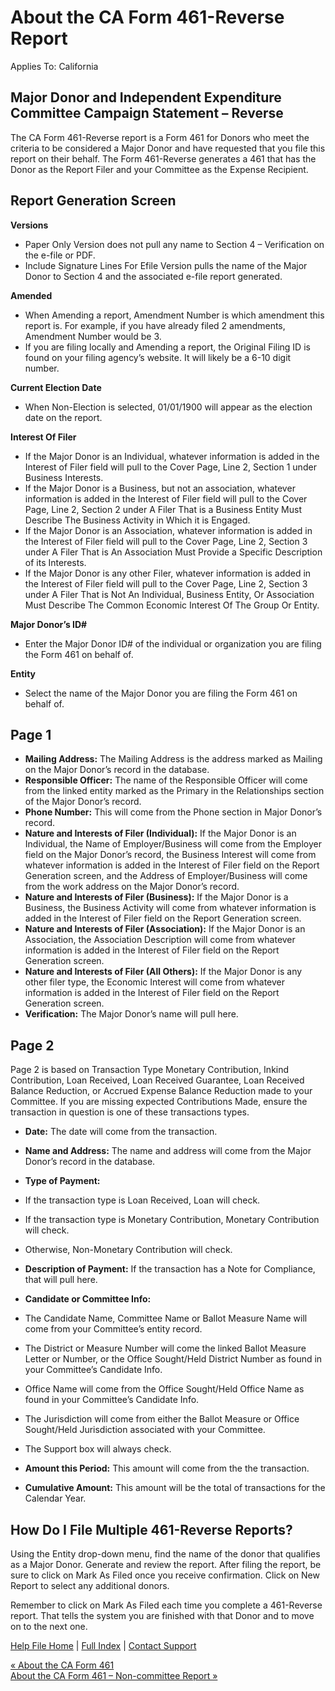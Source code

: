  About the CA Form 461-Reverse Report
==========

Applies To: California

Major Donor and Independent Expenditure Committee Campaign Statement – Reverse
----------

The CA Form 461-Reverse report is a Form 461 for Donors who meet the criteria to be considered a Major Donor and have requested that you file this report on their behalf. The Form 461-Reverse generates a 461 that has the Donor as the Report Filer and your Committee as the Expense Recipient.

Report Generation Screen
----------

**Versions**

* Paper Only Version does not pull any name to Section 4 – Verification on the e-file or PDF.
* Include Signature Lines For Efile Version pulls the name of the Major Donor to Section 4 and the associated e-file report generated.

**Amended**

* When Amending a report, Amendment Number is which amendment this report is. For example, if you have already filed 2 amendments, Amendment Number would be 3.
* If you are filing locally and Amending a report, the Original Filing ID is found on your filing agency’s website. It will likely be a 6-10 digit number.

**Current Election Date**

* When Non-Election is selected, 01/01/1900 will appear as the election date on the report.

**Interest Of Filer**

* If the Major Donor is an Individual, whatever information is added in the Interest of Filer field will pull to the Cover Page, Line 2, Section 1 under Business Interests.
* If the Major Donor is a Business, but not an association, whatever information is added in the Interest of Filer field will pull to the Cover Page, Line 2, Section 2 under A Filer That is a Business Entity Must Describe The Business Activity in Which it is Engaged.
* If the Major Donor is an Association, whatever information is added in the Interest of Filer field will pull to the Cover Page, Line 2, Section 3 under A Filer That is An Association Must Provide a Specific Description of its Interests.
* If the Major Donor is any other Filer, whatever information is added in the Interest of Filer field will pull to the Cover Page, Line 2, Section 3 under A Filer That is Not An Individual, Business Entity, Or Association Must Describe The Common Economic Interest Of The Group Or Entity.

**Major Donor’s ID#**

* Enter the Major Donor ID# of the individual or organization you are filing the Form 461 on behalf of.

**Entity**

* Select the name of the Major Donor you are filing the Form 461 on behalf of.

Page 1
----------

* **Mailing Address:** The Mailing Address is the address marked as Mailing on the Major Donor’s record in the database.
* **Responsible Officer:** The name of the Responsible Officer will come from the linked entity marked as the Primary in the Relationships section of the Major Donor’s record.
* **Phone Number:** This will come from the Phone section in Major Donor’s record.
* **Nature and Interests of Filer (Individual):** If the Major Donor is an Individual, the Name of Employer/Business will come from the Employer field on the Major Donor’s record, the Business Interest will come from whatever information is added in the Interest of Filer field on the Report Generation screen, and the Address of Employer/Business will come from the work address on the Major Donor’s record.
* **Nature and Interests of Filer (Business):** If the Major Donor is a Business, the Business Activity will come from whatever information is added in the Interest of Filer field on the Report Generation screen.
* **Nature and Interests of Filer (Association):** If the Major Donor is an Association, the Association Description will come from whatever information is added in the Interest of Filer field on the Report Generation screen.
* **Nature and Interests of Filer (All Others):** If the Major Donor is any other filer type, the Economic Interest will come from whatever information is added in the Interest of Filer field on the Report Generation screen.
* **Verification:** The Major Donor’s name will pull here.

Page 2
----------

Page 2 is based on Transaction Type Monetary Contribution, Inkind Contribution, Loan Received, Loan Received Guarantee, Loan Received Balance Reduction, or Accrued Expense Balance Reduction made to your Committee. If you are missing expected Contributions Made, ensure the transaction in question is one of these transactions types.

* **Date:** The date will come from the transaction.
* **Name and Address:** The name and address will come from the Major Donor’s record in the database.
* **Type of Payment:**
* If the transaction type is Loan Received, Loan will check.
* If the transaction type is Monetary Contribution, Monetary Contribution will check.
* Otherwise, Non-Monetary Contribution will check.

* **Description of Payment:** If the transaction has a Note for Compliance, that will pull here.
* **Candidate or Committee Info:**
* The Candidate Name, Committee Name or Ballot Measure Name will come from your Committee’s entity record.
* The District or Measure Number will come the linked Ballot Measure Letter or Number, or the Office Sought/Held District Number as found in your Committee’s Candidate Info.
* Office Name will come from the Office Sought/Held Office Name as found in your Committee’s Candidate Info.
* The Jurisdiction will come from either the Ballot Measure or Office Sought/Held Jurisdiction associated with your Committee.
* The Support box will always check.

* **Amount this Period:** This amount will come from the the transaction.
* **Cumulative Amount:** This amount will be the total of transactions for the Calendar Year.

How Do I File Multiple 461-Reverse Reports?
----------

Using the Entity drop-down menu, find the name of the donor that qualifies as a Major Donor. Generate and review the report. After filing the report, be sure to click on Mark As Filed once you receive confirmation. Click on New Report to select any additional donors.

Remember to click on Mark As Filed each time you complete a 461-Reverse report. That tells the system you are finished with that Donor and to move on to the next one.

[Help File Home](/help/) | [Full Index](/Help-File-Directory/) | [Contact Support](mailto:support@ISPolitical.com)

[« About the CA Form 461](/About-the-CA-Form-461)  
[About the CA Form 461 – Non-committee Report »](/About-the-CA-Form-461-Non-committee-Report)